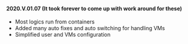 #### 2020.V.01.07 (It took forever to come up with work around for these)
- Most logics run from containers
- Added many auto fixes and auto switching for handling VMs
- Simplified user and VMs configuration
